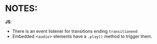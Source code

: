 # NOTES:

__JS__:

- There is an event listener for transitions ending `transitionend`
- Embedded <`audio`> elements have a `.play()` method to trigger them. 